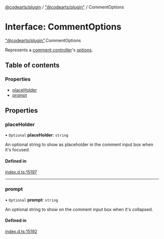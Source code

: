[@codearts/plugin](../README.md) / ["@codearts/plugin"](../modules/_codearts_plugin_.md) / CommentOptions

# Interface: CommentOptions

["@codearts/plugin"](../modules/_codearts_plugin_.md).CommentOptions

Represents a [comment controller](codearts_plugin_.CommentController.md)'s [options](codearts_plugin_.CommentController.md#options).

## Table of contents

### Properties

- [placeHolder](codearts_plugin_.CommentOptions.md#placeholder)
- [prompt](codearts_plugin_.CommentOptions.md#prompt)

## Properties

### placeHolder

• `Optional` **placeHolder**: `string`

An optional string to show as placeholder in the comment input box when it's focused.

#### Defined in

[index.d.ts:15197](https://github.com/huaweicloud/cloudide-plugin-api/blob/5055bbd/index.d.ts#L15197)

___

### prompt

• `Optional` **prompt**: `string`

An optional string to show on the comment input box when it's collapsed.

#### Defined in

[index.d.ts:15192](https://github.com/huaweicloud/cloudide-plugin-api/blob/5055bbd/index.d.ts#L15192)
